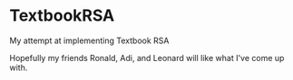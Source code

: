 # TextbookRSA
My attempt at implementing Textbook RSA

Hopefully my friends Ronald, Adi, and Leonard will like what I've come up with.

